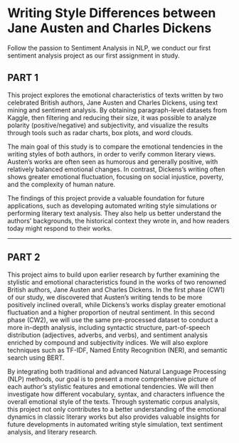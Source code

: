 # Writing Style Differences between Jane Austen and Charles Dickens

Follow the passion to Sentiment Analysis in NLP, we conduct our first sentiment analysis project as our first assignment in study.  
  

## PART 1

This project explores the emotional characteristics of texts written by two celebrated British authors, Jane Austen and Charles Dickens, using text mining and sentiment analysis. By obtaining paragraph-level datasets from Kaggle, then filtering and reducing their size, it was possible to analyze polarity (positive/negative) and subjectivity, and visualize the results through tools such as radar charts, box plots, and word clouds.  

The main goal of this study is to compare the emotional tendencies in the writing styles of both authors, in order to verify common literary views. Austen’s works are often seen as humorous and generally positive, with relatively balanced emotional changes. In contrast, Dickens’s writing often shows greater emotional fluctuation, focusing on social injustice, poverty, and the complexity of human nature.  

The findings of this project provide a valuable foundation for future applications, such as developing automated writing style simulations or performing literary text analysis. They also help us better understand the authors’ backgrounds, the historical context they wrote in, and how readers today might respond to their works.  

---

## PART 2

This project aims to build upon earlier research by further examining the stylistic and emotional characteristics found in the works of two renowned British authors, Jane Austen and Charles Dickens. In the first phase (CW1) of our study, we discovered that Austen’s writing tends to be more positively inclined overall, while Dickens’s works display greater emotional fluctuation and a higher proportion of neutral sentiment. In this second phase (CW2), we will use the same pre-processed dataset to conduct a more in-depth analysis, including syntactic structure, part-of-speech distribution (adjectives, adverbs, and verbs), and sentiment analysis enriched by compound and subjectivity indices. We will also explore techniques such as TF-IDF, Named Entity Recognition (NER), and semantic search using BERT.  

By integrating both traditional and advanced Natural Language Processing (NLP) methods, our goal is to present a more comprehensive picture of each author’s stylistic features and emotional tendencies. We will then investigate how different vocabulary, syntax, and characters influence the overall emotional style of the texts. Through systematic corpus analysis, this project not only contributes to a better understanding of the emotional dynamics in classic literary works but also provides valuable insights for future developments in automated writing style simulation, text sentiment analysis, and literary research.  
